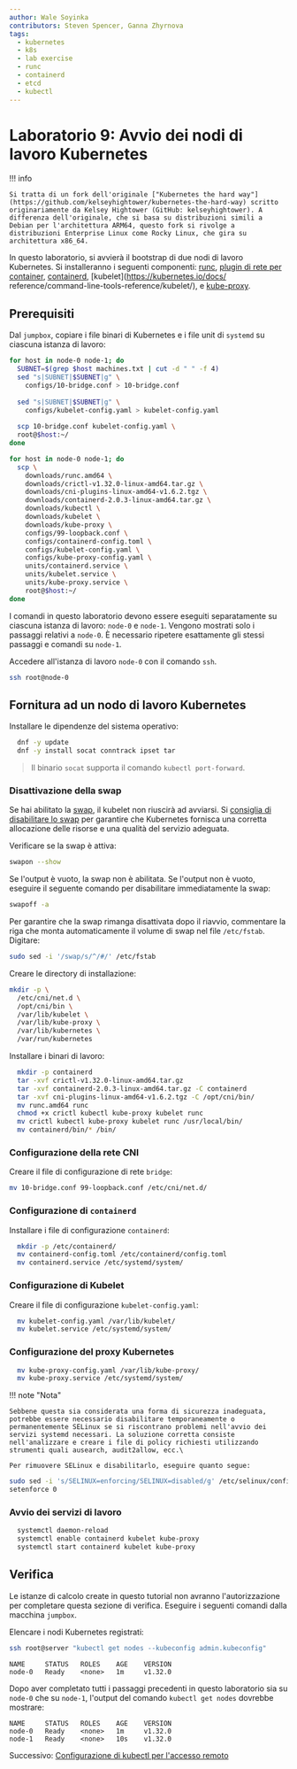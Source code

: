 ```yaml
---
author: Wale Soyinka
contributors: Steven Spencer, Ganna Zhyrnova
tags:
  - kubernetes
  - k8s
  - lab exercise
  - runc
  - containerd
  - etcd
  - kubectl
---
```


# Laboratorio 9: Avvio dei nodi di lavoro Kubernetes

!!! info

    Si tratta di un fork dell'originale ["Kubernetes the hard way"](https://github.com/kelseyhightower/kubernetes-the-hard-way) scritto originariamente da Kelsey Hightower (GitHub: kelseyhightower). A differenza dell'originale, che si basa su distribuzioni simili a Debian per l'architettura ARM64, questo fork si rivolge a distribuzioni Enterprise Linux come Rocky Linux, che gira su architettura x86_64.

In questo laboratorio, si avvierà il bootstrap di due nodi di lavoro Kubernetes. Si installeranno i seguenti componenti: [runc](https://github.com/opencontainers/runc), [plugin di rete per container](https://github.com/containernetworking/cni), [containerd](https://github.com/containerd/containerd), [kubelet](https://kubernetes.io/docs/ reference/command-line-tools-reference/kubelet/), e [kube-proxy](https://kubernetes.io/docs/concepts/cluster-administration/proxies).

## Prerequisiti

Dal `jumpbox`, copiare i file binari di Kubernetes e i file unit di `systemd` su ciascuna istanza di lavoro:

```bash
for host in node-0 node-1; do
  SUBNET=$(grep $host machines.txt | cut -d " " -f 4)
  sed "s|SUBNET|$SUBNET|g" \
    configs/10-bridge.conf > 10-bridge.conf 
    
  sed "s|SUBNET|$SUBNET|g" \
    configs/kubelet-config.yaml > kubelet-config.yaml
    
  scp 10-bridge.conf kubelet-config.yaml \
  root@$host:~/
done
```

```bash
for host in node-0 node-1; do
  scp \
    downloads/runc.amd64 \
    downloads/crictl-v1.32.0-linux-amd64.tar.gz \
    downloads/cni-plugins-linux-amd64-v1.6.2.tgz \
    downloads/containerd-2.0.3-linux-amd64.tar.gz \
    downloads/kubectl \
    downloads/kubelet \
    downloads/kube-proxy \
    configs/99-loopback.conf \
    configs/containerd-config.toml \
    configs/kubelet-config.yaml \
    configs/kube-proxy-config.yaml \
    units/containerd.service \
    units/kubelet.service \
    units/kube-proxy.service \
    root@$host:~/
done
```

I comandi in questo laboratorio devono essere eseguiti separatamente su ciascuna istanza di lavoro: `node-0` e `node-1`. Vengono mostrati solo i passaggi relativi a `node-0`. È necessario ripetere esattamente gli stessi passaggi e comandi su `node-1`.

Accedere all'istanza di lavoro `node-0` con il comando `ssh`.

```bash
ssh root@node-0
```

## Fornitura ad un nodo di lavoro Kubernetes

Installare le dipendenze del sistema operativo:

```bash
  dnf -y update
  dnf -y install socat conntrack ipset tar
```

> Il binario `socat` supporta il comando `kubectl port-forward`.

### Disattivazione della swap

Se hai abilitato la [swap](https://help.ubuntu.com/community/SwapFaq), il kubelet non riuscirà ad avviarsi. Si [consiglia di disabilitare lo swap](https://github.com/kubernetes/kubernetes/issues/7294) per garantire che Kubernetes fornisca una corretta allocazione delle risorse e una qualità del servizio adeguata.

Verificare se la swap è attiva:

```bash
swapon --show
```

Se l'output è vuoto, la swap non è abilitata. Se l'output non è vuoto, eseguire il seguente comando per disabilitare immediatamente la swap:

```bash
swapoff -a
```

Per garantire che la swap rimanga disattivata dopo il riavvio, commentare la riga che monta automaticamente il volume di swap nel file `/etc/fstab`. Digitare:

```bash
sudo sed -i '/swap/s/^/#/' /etc/fstab
```

Creare le directory di installazione:

```bash
mkdir -p \
  /etc/cni/net.d \
  /opt/cni/bin \
  /var/lib/kubelet \
  /var/lib/kube-proxy \
  /var/lib/kubernetes \
  /var/run/kubernetes
```

Installare i binari di lavoro:

```bash
  mkdir -p containerd
  tar -xvf crictl-v1.32.0-linux-amd64.tar.gz
  tar -xvf containerd-2.0.3-linux-amd64.tar.gz -C containerd
  tar -xvf cni-plugins-linux-amd64-v1.6.2.tgz -C /opt/cni/bin/
  mv runc.amd64 runc
  chmod +x crictl kubectl kube-proxy kubelet runc 
  mv crictl kubectl kube-proxy kubelet runc /usr/local/bin/
  mv containerd/bin/* /bin/
```

### Configurazione della rete CNI

Creare il file di configurazione di rete `bridge`:

```bash
mv 10-bridge.conf 99-loopback.conf /etc/cni/net.d/
```

### Configurazione di `containerd`

Installare i file di configurazione `containerd`:

```bash
  mkdir -p /etc/containerd/
  mv containerd-config.toml /etc/containerd/config.toml
  mv containerd.service /etc/systemd/system/
```

### Configurazione di Kubelet

Creare il file di configurazione `kubelet-config.yaml`:

```bash
  mv kubelet-config.yaml /var/lib/kubelet/
  mv kubelet.service /etc/systemd/system/
```

### Configurazione del proxy Kubernetes

```bash
  mv kube-proxy-config.yaml /var/lib/kube-proxy/
  mv kube-proxy.service /etc/systemd/system/
```

!!! note "Nota"

    Sebbene questa sia considerata una forma di sicurezza inadeguata, potrebbe essere necessario disabilitare temporaneamente o permanentemente SELinux se si riscontrano problemi nell'avvio dei servizi systemd necessari. La soluzione corretta consiste nell'analizzare e creare i file di policy richiesti utilizzando strumenti quali ausearch, audit2allow, ecc.\
    
    Per rimuovere SELinux e disabilitarlo, eseguire quanto segue:

  ```bash
  sudo sed -i 's/SELINUX=enforcing/SELINUX=disabled/g' /etc/selinux/config
  setenforce 0
  ```

### Avvio dei servizi di lavoro

```bash
  systemctl daemon-reload
  systemctl enable containerd kubelet kube-proxy
  systemctl start containerd kubelet kube-proxy
```

## Verifica

Le istanze di calcolo create in questo tutorial non avranno l'autorizzazione per completare questa sezione di verifica. Eseguire i seguenti comandi dalla macchina `jumpbox`.

Elencare i nodi Kubernetes registrati:

```bash
ssh root@server "kubectl get nodes --kubeconfig admin.kubeconfig"
```

```text
NAME     STATUS   ROLES    AGE    VERSION
node-0   Ready    <none>   1m     v1.32.0
```

Dopo aver completato tutti i passaggi precedenti in questo laboratorio sia su `node-0` che su `node-1`, l'output del comando `kubectl get nodes` dovrebbe mostrare:

```text
NAME     STATUS   ROLES    AGE    VERSION
node-0   Ready    <none>   1m     v1.32.0
node-1   Ready    <none>   10s    v1.32.0
```

Successivo: [Configurazione di kubectl per l'accesso remoto](lab10-configuring-kubectl.md)
